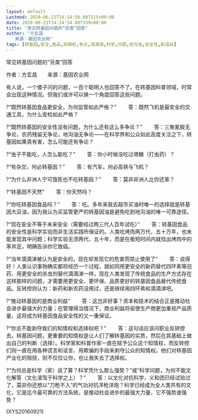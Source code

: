 ```yaml
---
layout: default
Lastmod: 2020-06-21T14:14:56.807115+00:00
date: 2020-06-21T14:14:54.807339+00:00
title: "常见转基因问题的“另类”回答"
author: "方玄昌
　　来源：基因农业网"
tags: [转基因,安全,食品,知情权,争论,滴滴涕,科学,问题,地沟油,安全性,新语丝]
---
```


常见转基因问题的“另类”回答

作者：方玄昌　　来源：基因农业网

有人说，一个傻子问的问题，一百个聪明人也回答不了。在转基因科普领域，时常会出现这种情况。但我们或许可以换一个角度回答这些问题。

?“既然转基因食品更安全，为何监管如此严格？” 　　答：既然飞机是最安全的交通工具，为什么安检如此严格？

?“既然转基因的安全性没有问题，为什么还有这么多争论？” 　　答：三聚氰胺无争论，农药残留无争论，地沟油无争论——在科学界和公众如此高度关注之下，转基因如果真有害，怎么可能还有争论？

?“虫子不能吃，人怎么能吃？” 　　答：你小时候没吃过塔糖（打虫药）？

?“有杂交，何必转基因？” 　　答：有汽车，何必高铁与飞机？

?“为什么非洲人宁可饿死也不吃转基因？” 　　答：莫非非洲人比你还笨？

?“转基因不天然” 　　答：你天然吗？

?“你吃转基因食品吗？” 　　答：吃。多年来我去超市买油时唯一的选择就是转基因大豆油，因为我认为买监管更严的转基因油是避免吃到地沟油的唯一可靠途径。

?“现在安全不等于未来安全（需要经过两三代人百年试吃）” 　　答：转基因食品的安全性是科学实验而非生活实践所保证的。人类吃烤肉两万代、五十万年，也未能发现其中问题；科学实验无须两代、五十年，而是在极短时间内就找出烤肉中的苯并芘，明确告诉你它致癌。

?“当年滴滴涕被认为是安全的，现在却发现它的危害而禁止使用了” 　　答：说得好！人类认识事物确实都将经历一个过程，就如同用更安全的新药替代四环素等旧药、用更安全的杀虫剂替代滴滴涕一样，现在人类发现了传统食品的生产方式存在这样那样的问题，才需要用更安全、更环保、品质更好的转基因食品替代传统食品。反转控则认为：新药和新农药没用过，还是继续用四环素和滴滴涕吧。

?“推动转基因的是商业利益” 　　答：这岂非好事？资本和技术的结合正是推动社会进步最强大的力量；在管理得当情况下，商业利益将驱使生产商更加重视产品质量，这将成为转基因食品安全性的又一重保证。

?“你总不能剥夺我们的知情权和选择权吧？” 　　答：这句话应该问职业反转控去。转基因问题，更重要的知情权是让人们了解转基因的实质，然后在其基础上做出自己的判断（选择）。科学家和科普作家一直在赋予公众这个知情权，而反转控们则一直在用各种谎言和谣言、用欺骗的手段来剥夺公众的知情权。他们对转基因产业化的阻挠，则不仅仅让你，也让我失去了选择权。

?“为何总是科学（家）说了算？科学凭什么那么强势？”或“科学问题，为何不能文化解答（文化凌驾于科学之上）？” 　　答：以文化对抗科学，义和团已经试验过了，莫非你还想以“刀枪不入”的气功对抗洋枪洋炮？科学已经成为全人类共有的文化，它是迄今最可靠的方法系统，是推动社会进步的最强大力量，它不强势谁强势？

(XYS20160921)

